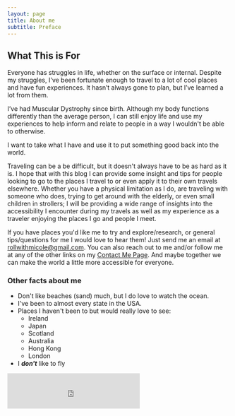 ```yaml
---
layout: page
title: About me
subtitle: Preface
---
```

## What This is For  
Everyone has struggles in life, whether on the surface or internal. Despite my struggles, I've been fortunate enough to travel to a lot of cool places and have fun experiences. It hasn’t always gone to plan, but I’ve learned a lot from them.

I’ve had Muscular Dystrophy since birth. Although my body functions differently than the average person, I can still enjoy life and use my experiences to help inform and relate to people in a way I wouldn't be able to otherwise.

I want to take what I have and use it to put something good back into the world.

Traveling can be a be difficult, but it doesn't always have to be as hard as it is. I hope that with this blog I can provide some insight and tips for people looking to go to the places I travel to or even apply it to their own travels elsewhere. Whether you have a physical limitation as I do, are traveling with someone who does, trying to get around with the elderly, or even small children in strollers; I will be providing a wide range of insights into the accessibility I encounter during my travels as well as my experience as a traveler enjoying the places I go and people I meet.

If you have places you'd like me to try and explore/research, or general tips/questions for me I would love to hear them! Just send me an email at rollwithmicole@gmail.com. You can also reach out to me and/or follow me at any of the other links on my [Contact Me Page](https://rollwithmicole.com/contact). And maybe together we can make the world a little more accessible for everyone.

### Other facts about me
* Don't like beaches (sand) much, but I do love to watch the ocean.  
* I've been to almost every state in the USA. 
* Places I haven't been to but would really love to see: 
  * Ireland 
  * Japan 
  * Scotland
  * Australia
  * Hong Kong
  * London
* I **_don't_** like to fly

<iframe src="https://open.spotify.com/embed/user/1236211663/playlist/3KRBts3ON4wCR1FnJEIhrd" width="300" height="80" frameborder="0" allowtransparency="true" allow="encrypted-media"></iframe>
